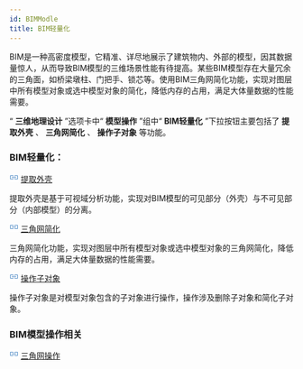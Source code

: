 ```yaml
---
id: BIMModle
title: BIM轻量化
---
```

BIM是一种高密度模型，它精准、详尽地展示了建筑物内、外部的模型，因其数据量惊人，从而导致BIM模型的三维场景性能有待提高。某些BIM模型存在大量冗余的三角面，如桥梁墩柱、门把手、锁芯等。使用BIM三角网简化功能，实现对图层中所有模型对象或选中模型对象的简化，降低内存的占用，满足大体量数据的性能需要。

“ **三维地理设计** ”选项卡中“ **模型操作** ”组中“ **BIM轻量化** ”下拉按钮主要包括了 **提取外壳** 、 **三角网简化** 、
**操作子对象** 等功能。

###   BIM轻量化：

![](../../../img/smalltitle.png) [提取外壳](BIMShell_Extracting)

提取外壳是基于可视域分析功能，实现对BIM模型的可见部分（外壳）与不可见部分（内部模型）的分离。

![](../../../img/smalltitle.png) [三角网简化](BIMSimplify)

三角网简化功能，实现对图层中所有模型对象或选中模型对象的三角网简化，降低内存的占用，满足大体量数据的性能需要。

![](../../../img/smalltitle.png) [操作子对象](BIMSkeletonSimplify)

操作子对象是对模型对象包含的子对象进行操作，操作涉及删除子对象和简化子对象。

### BIM模型操作相关

![](../../../img/smalltitle.png)
[三角网操作](../TINModelOperation/TINModelOperation)

 

